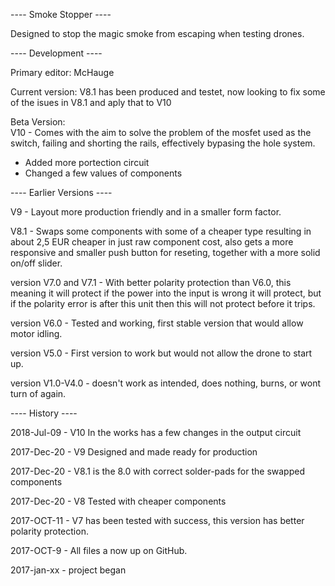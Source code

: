 ---- Smoke Stopper ----

Designed to stop the magic smoke from escaping when testing drones.

---- Development ----

Primary editor: McHauge

Current version: V8.1 has been produced and testet, now looking to fix some of the isues in V8.1 and aply that to V10

Beta Version:	
V10 - Comes with the aim to solve the problem of the mosfet used as the switch, 
failing and shorting the rails, effectively bypasing the hole system.
- Added more portection circuit
- Changed a few values of components


---- Earlier Versions ----

V9 - Layout more production friendly and in a smaller form factor.

V8.1 - Swaps some components with some of a cheaper type resulting in
about 2,5 EUR cheaper in just raw component cost, also gets a more responsive and smaller 
push button for reseting, together with a more solid on/off slider.

version V7.0 and V7.1 - With better polarity protection than V6.0, 
this meaning it will protect if the power into the input is wrong it will protect, 
but if the polarity error is after this unit then this will not protect before it trips.

version V6.0 - Tested and working, first stable version that would allow motor idling.

version V5.0 - First version to work but would not allow the drone to start up.

version V1.0-V4.0 - doesn't work as intended, does nothing, burns, or wont turn of again.



---- History ----

2018-Jul-09 - V10 In the works has a few changes in the output circuit

2017-Dec-20 - V9 Designed and made ready for production 

2017-Dec-20 - V8.1 is the 8.0 with correct solder-pads for the swapped components

2017-Dec-20 - V8 Tested with cheaper components

2017-OCT-11 - V7 has been tested with success, this version has better polarity protection.

2017-OCT-9 - All files a now up on GitHub.

2017-jan-xx - project began